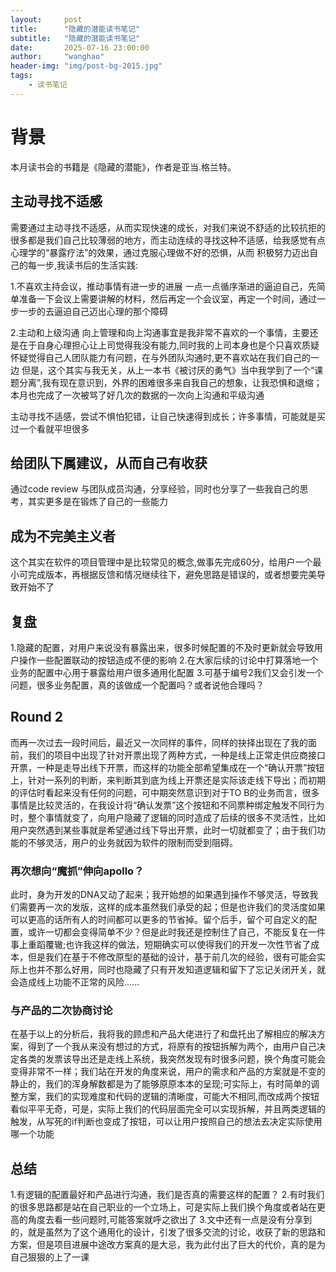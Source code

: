 ```yaml
---
layout:     post
title:      "隐藏的潜能读书笔记"
subtitle:   "隐藏的潜能读书笔记"
date:       2025-07-16 23:00:00
author:     "wanghao"
header-img: "img/post-bg-2015.jpg"
tags:
    - 读书笔记
---
```



# 背景

本月读书会的书籍是《隐藏的潜能》，作者是亚当.格兰特。

## 主动寻找不适感

需要通过主动寻找不适感，从而实现快速的成长，对我们来说不舒适的比较抗拒的很多都是我们自己比较薄弱的地方，而主动连续的寻找这种不适感，给我感觉有点心理学的“暴露疗法”的效果，通过克服心理做不好的恐惧，从而
积极努力迈出自己的每一步,我读书后的生活实践:

1.不喜欢主持会议，推动事情有进一步的进展
一点一点循序渐进的逼迫自己，先简单准备一下会议上需要讲解的材料，然后再定一个会议室，再定一个时间，通过一步一步的去逼迫自己迈出心理的那个障碍

2.主动和上级沟通
向上管理和向上沟通事宜是我非常不喜欢的一个事情，主要还是在于自身心理担心让上司觉得我没有能力,同时我的上司本身也是个只喜欢质疑怀疑觉得自己人团队能力有问题，在与外团队沟通时,更不喜欢站在我们自己的一边
但是，这个其实与我无关，从上一本书《被讨厌的勇气》当中我学到了一个“课题分离”,我有现在意识到，外界的困难很多来自我自己的想象，让我恐惧和退缩；本月也完成了一次被骂了好几次的数据的一次向上沟通和平级沟通

主动寻找不适感，尝试不惧怕犯错，让自己快速得到成长；许多事情，可能就是买过一个看就平坦很多

## 给团队下属建议，从而自己有收获

通过code review 与团队成员沟通，分享经验，同时也分享了一些我自己的思考，其实更多是在锻炼了自己的一些能力

## 成为不完美主义者

这个其实在软件的项目管理中是比较常见的概念,做事先完成60分，给用户一个最小可完成版本，再根据反馈和情况继续往下，避免思路是错误的，或者想要完美导致开始不了


## 复盘
1.隐藏的配置，对用户来说没有暴露出来，很多时候配置的不及时更新就会导致用户操作一些配置联动的按钮造成不便的影响
2.在大家后续的讨论中打算落地一个业务的配置中心用于暴露给用户很多通用化配置
3.可基于编号2我们又会引发一个问题，很多业务配置，真的该做成一个配置吗？或者说他合理吗？

## Round 2

而再一次过去一段时间后，最近又一次同样的事件，同样的抉择出现在了我的面前，我们的项目中出现了针对开票出现了两种方式，一种是线上正常走供应商接口开票，一种是走导出线下开票，而这样的功能全部希望集成在一个“确认开票”按钮上，针对一系列的判断，来判断其到底为线上开票还是实际该走线下导出；而初期的评估时看起来没有任何的问题，可中期突然意识到对于TO B的业务而言，很多事情是比较灵活的，在我设计将“确认发票”这个按钮和不同票种绑定触发不同行为时，整个事情就变了，向用户隐藏了逻辑的同时造成了后续的很多不灵活性，比如用户突然遇到某些事就是希望通过线下导出开票，此时一切就都变了；由于我们功能的不够灵活，用户的业务就因为软件的限制而受到阻碍。

### 再次想向“魔抓”伸向apollo？

此时，身为开发的DNA又动了起来；我开始想的如果遇到操作不够灵活，导致我们需要再一次的发版，这样的成本虽然我们承受的起；但是也许我们的灵活度如果可以更高的话所有人的时间都可以更多的节省掉。留个后手，留个可自定义的配置，或许一切都会变得简单不少？但是此时我还是控制住了自己，不能反复在一件事上重蹈覆辙;也许我这样的做法，短期确实可以使得我们的开发一次性节省了成本，但是我们在基于不修改原型的基础的设计，基于前几次的经验，很有可能会实际上也并不那么好用，同时也隐藏了只有开发知道逻辑和留下了忘记关闭开关，就会造成线上功能不正常的风险......

### 与产品的二次协商讨论

在基于以上的分析后，我将我的顾虑和产品大佬进行了和盘托出了解相应的解决方案，得到了一个我从来没有想过的方式，将原有的按钮拆解为两个，由用户自己决定各类的发票该导出还是走线上系统，我突然发现有时很多问题，换个角度可能会变得非常不一样；我们站在开发的角度来说，用户的需求和产品的方案就是不变的静止的，我们的浑身解数都是为了能够原原本本的呈现;可实际上，有时简单的调整方案，我们的实现难度和代码的逻辑的清晰度，可能大不相同,而改成两个按钮看似平平无奇，可是，实际上我们的代码层面完全可以实现拆解，并且两类逻辑的触发，从写死的if判断也变成了按钮，可以让用户按照自己的想法去决定实际使用哪一个功能


## 总结

1.有逻辑的配置最好和产品进行沟通，我们是否真的需要这样的配置？
2.有时我们的很多思路都是站在自己职业的一个立场上，可是实际上我们换个角度或者站在更高的角度去看一些问题时,可能答案就呼之欲出了
3.文中还有一点是没有分享到的，就是虽然为了这个通用化的设计，引发了很多交流的讨论，收获了新的思路和方案，但是项目进展中途改方案真的是大忌，我为此付出了巨大的代价，真的是为自己狠狠的上了一课